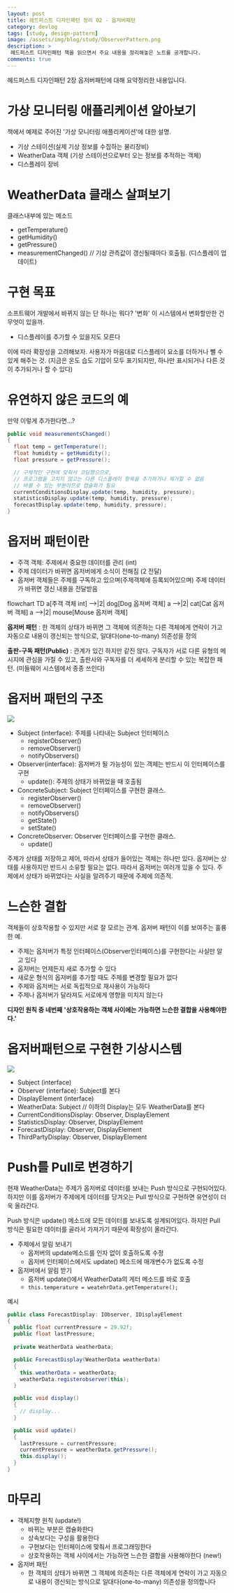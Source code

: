 ```yaml
---
layout: post
title: 헤드퍼스트 디자인패턴 정리 02 - 옵저버패턴
category: devlog
tags: [study, design-pattern]
image: /assets/img/blog/study/ObserverPattern.png
description: >
 헤드퍼스트 디자인패턴 책을 읽으면서 주요 내용을 정리해놓은 노트를 공개합니다.
comments: true
---
```


헤드퍼스트 디자인패턴 2장 옵저버패턴에 대해 요약정리한 내용입니다.

# 가상 모니터링 애플리케이션 알아보기
책에서 예제로 주어진 '가상 모니터링 애플리케이션'에 대한 설명.
- 기상 스테이션(실제 기상 정보를 수집하는 물리장비)
- WeatherData 객체 (기상 스테이션으로부터 오는 정보를 추적하는 객체)
- 디스플레이 장비

# WeatherData 클래스 살펴보기
클래스내부에 있는 메소드
- getTemperature()
- getHumidity()
- getPressure()
- measurementChanged() // 기상 관측값이 갱신될때마다 호출됨. (디스플레이 업데이트)

# 구현 목표
소프트웨어 개발에서 바뀌지 않는 단 하나는 뭐다? '변화'
이 시스템에서 변화할만한 건 무엇이 있을까.
- 디스플레이를 추가할 수 있을지도 모른다

이에 따라 확장성을 고려해보자.
사용자가 마음대로 디스플레이 요소를 더하거나 뺄 수 있게 해주는 것.
(지금은 온도 습도 기압이 모두 표기되지만, 하나만 표시되거나 다른 것이 추가되거나 할 수 있다)

# 유연하지 않은 코드의 예
만약 이렇게 추가한다면...?
```cs
public void measurementsChanged()
{
  float temp = getTemperature();
  float humidity = getHumidity();
  float pressure = getPressure();

  // 구체적인 구현에 맞춰서 코딩했으므로, 
  // 프로그램을 고치지 않고는 다른 디스플레이 항목을 추가하거나 제거할 수 없음
  // 바뀔 수 있는 부분이므로 캡슐화가 필요
  currentConditionsDisplay.update(temp, humidity, pressure);
  statisticsDisplay.update(temp, humidity, pressure);
  forecastDisplay.update(temp, humidity, pressure);
}
```

#  옵저버 패턴이란

- 주객 객체: 주제에서 중요한 데이터를 관리 (int)
- 주제 데이터가  바뀌면 옵저버에게 소식이 전해짐 (2 전달)
- 옵저버 객체들은  주제를 구독하고 있으며(주제객체에 등록되어있으며)
  주제 데이터가 바뀌면 갱신 내용을 전달받음
  
<div class="mermaid"> 
	flowchart TD
	a[주객 객체 int] -->|2| dog[Dog 옵저버 객체]
	a -->|2| cat[Cat 옵저버 객체]
	a -->|2| mouse[Mouse 옵저버 객체]
</div>


**옵저버 패턴**
: 한 객체의 상태가 바뀌면 그 객체에 의존하는 다른 객체에게 연락이 가고 자동으로 내용이 갱신되는  방식으로, 일대다(one-to-many) 의존성을 정의

**출판-구독 패턴(Public)**
: 관계가 있긴 하지만 같진 않다. 구독자가 서로 다른 유형의 메시지에 관심을 가질 수 있고, 출판사와 구독자를 더 세세하게 분리할 수 있는 복잡한 패턴. (미들웨어 시스템에서 종종 쓰인다)

# 옵저버 패턴의 구조
![](/assets/img/blog/study/Pasted%20image%2020240919153726.png)
- Subject (interface): 주제를 나타내는 Subject 인터페이스
	- registerObserver()
	- removeObserver()
	- notifyObservers()
-  Observer(interface): 옵저버가 될 가능성이 있는 객체는 반드시 이 인터페이스를 구현 
	- update(): 주제의 상태가 바뀌었을 때 호출됨
- ConcreteSubject: Subject 인터페이스를 구현한 클래스.
	- registerObserver()
	- removeObserver()
	- notifyObservers()
	- getState()
	- setState()
- ConcreteObserver: Observer 인터페이스를 구현한 클래스.
	- update()

주제가 상태를 저장하고 제어, 따라서 상태가 들어있는 객체는 하나만 있다.
옵저버는 상태를 사용하지만 반드시 소유할 필요는 없다. 따라서 옵저버는 여러개 있을 수 있다.
주제에서 상태가 바뀌었다는 사실을 알려주기 때문에 주제에 의존적.

# 느슨한 결합
객체들이 상호작용할 수 있지만 서로 잘 모르는 관계.
옵저버 패턴이 이를 보여주는 훌륭한 예.

- 주제는 옵저버가 특정 인터페이스(Observer인터페이스)를 구현한다는 사실만 알고 있다
- 옵저버는 언제든지 새로 추가할 수 있다
- 새로운 형식의 옵저버를 추가할 때도 주제를 변경할 필요가 없다
- 주제와 옵저버는 서로 독립적으로 재사용이 가능하다
- 주제나 옵저버가 달라져도 서로에게 영향을 미치지 않는다

**디자인 원칙 중 네번째**
**'상호작용하는 객체 사이에는 가능하면 느슨한 결합을 사용해야한다.'**

# 옵저버패턴으로 구현한 기상시스템
![](/assets/img/blog/study/Pasted%20image%2020240919161916.png)
- Subject (interface)
- Observer (interface): Subject를 본다
- DisplayElement (interface)
- WeatherData: Subject
// 이하의 Display는 모두 WeatherData를 본다
- CurrentConditionsDisplay: Observer, DisplayElement
- StatisticsDisplay: Observer, DisplayElement
- ForecastDisplay: Observer, DisplayElement
- ThirdPartyDisplay: Observer, DisplayElement

# Push를 Pull로 변경하기
현재 WeatherData는 주제가 옵저버로 데이터를 보내는 Push 방식으로 구현되어있다.
하지만 이를 옵저버가 주제에게 데이터를 당겨오는 Pull 방식으로 구현하면 유연성이 더욱 올라간다. 

Push 방식은 update() 메소드에 모든 데이터를 보내도록 설계되어있다.
하지만 Pull 방식은 필요한 데이터를 골라서 가져가기 때문에 확장성이 올라간다.

- 주제에서 알림 보내기
	- 옵저버의 update메소드를 인자 없이 호출하도록 수정
	- 옵저버 인터페이스에서도 update() 메소드에 매개변수가 없도록 수정
- 옵저버에서 알림 받기
	- 옵저버 update()에서 WeatherData의 게터 메소드를 바로 호출
	- `this.temperature = weatehrData.getTemperature();`


예시

```cs
public class ForecastDisplay: IObserver, IDisplayElement
{
  public float currentPressure = 29.92f;
  public float lastPressure;
  
  private WeatherData weatherData; 

  public ForecastDisplay(WeatherData weatherData)
  {
    this.weatherData = weatherData;
    weatherData.registerobserver(this);
  }

  public void display()
  {
    // display...
  }

  public void update()
  {
    lastPressure = currentPressure;
    currentPressure = weatherData.getPressure();
    this.display();
  }
}

```


# 마무리
- 객체지향 원칙  (update!)
	- 바뀌는 부분은 캡슐화한다
	- 상속보다는 구성을 활용한다
	- 구현보다는 인터페이스에 맞춰서 프로그래밍한다
	- 상호작용하는 객체 사이에서는 가능하면 느슨한 결합을 사용해야한다 (new!)
- 옵저버 패턴
	- 한 객체의 상태가 바뀌면 그 객체에 의존하는 다른 객체에게 연락이 가고 자동으로 내용이 갱신되는 방식으로 일대다(one-to-many) 의존성을 정의합니다


